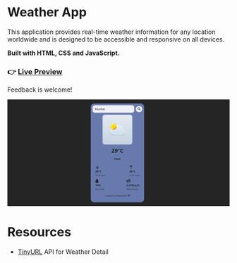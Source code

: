 # Weather App
This application provides real-time weather information for any location worldwide and is designed to be accessible and responsive on all devices.

**Built with HTML, CSS and JavaScript.**

### :point_right: [**Live Preview**](https://shafaqali.github.io/Weather_App/) 

Feedback is welcome!

![](./img/preview.png)

# Resources
* [TinyURL](https://openweathermap.org/weather-dashboard) API for Weather Detail
